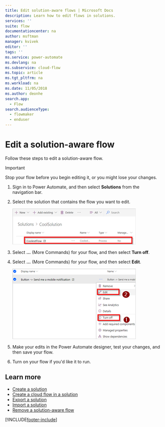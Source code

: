 ```yaml
---
title: Edit solution-aware flows | Microsoft Docs
description: Learn how to edit flows in solutions.
services: ''
suite: flow
documentationcenter: na
author: msftman
manager: kvivek
editor: ''
tags: ''
ms.service: power-automate
ms.devlang: na
ms.subservice: cloud-flow
ms.topic: article
ms.tgt_pltfrm: na
ms.workload: na
ms.date: 11/05/2018
ms.author: deonhe
search.app: 
  - Flow
search.audienceType: 
  - flowmaker
  - enduser
---
```


# Edit a solution-aware flow


Follow these steps to edit a solution-aware flow.

> [!IMPORTANT]
> Stop your flow before you begin editing it, or you might lose your changes.

1. Sign in to Power Automate, and then select **Solutions** from the navigation bar.
1. Select the solution that contains the flow you want to edit.

   ![Displays a new flow inside a solution](./media/edit-solution-aware-flow/new-flow-inside-solution.png "Displays a new flow inside a solution")

1. Select **...** (More Commands) for your flow, and then select **Turn off**.
1. Select **...** (More Commands) for your flow, and then select **Edit**.

   ![Displays editing a cloud flow](./media/edit-solution-aware-flow/edit-flow.png "Displays editing a cloud flow")
   
1. Make your edits in the Power Automate designer, test your changes, and then save your flow.
1. Turn on your flow if you'd like it to run.

## Learn more

* [Create a solution](./overview-solution-flows.md)
* [Create a cloud flow in a solution](./create-flow-solution.md)
* [Export a solution](./export-flow-solution.md)
* [Import a solution](./import-flow-solution.md)
* [Remove a solution-aware flow](./remove-solution-aware-flow.md)


[!INCLUDE[footer-include](includes/footer-banner.md)]